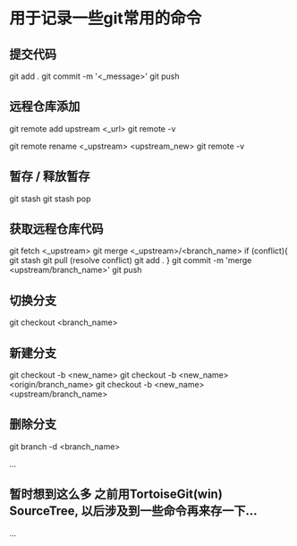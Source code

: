 # 用于记录一些git常用的命令

## 提交代码
git add .
git commit -m '<_message>'
git push

## 远程仓库添加
git remote add upstream <_url>
git remote -v

git remote rename <_upstream> <upstream_new>
git remote -v

## 暂存 / 释放暂存
git stash
git stash pop

## 获取远程仓库代码
git fetch <_upstream>
git merge <_upstream>/<branch_name>
if (conflict){
  git stash
  git pull
  (resolve conflict)
  git add .
}
git commit -m 'merge <upstream/branch_name>'
git push

## 切换分支
git checkout <branch_name>

## 新建分支
git checkout -b <new_name>
git checkout -b <new_name> <origin/branch_name>
git checkout -b <new_name> <upstream/branch_name>

## 删除分支
git branch -d <branch_name>

...
## 暂时想到这么多 之前用TortoiseGit(win) SourceTree, 以后涉及到一些命令再来存一下...
...